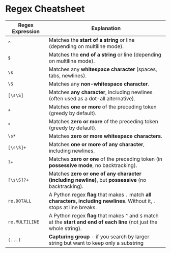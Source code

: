 # Regex Cheatsheet

| Regex Expression | Explanation |
|------------------|-------------|
| `^`              | Matches the **start of a string** or line (depending on multiline mode). |
| `$`              | Matches the **end of a string** or line (depending on multiline mode). |
| `\s`             | Matches any **whitespace character** (spaces, tabs, newlines). |
| `\S`             | Matches any **non-whitespace character**. |
| `[\s\S]`         | Matches **any character**, including newlines (often used as a dot-all alternative). |
| `+`              | Matches **one or more** of the preceding token (greedy by default). |
| `*`              | Matches **zero or more** of the preceding token (greedy by default). |
| `\s*`            | Matches **zero or more whitespace characters**. |
| `[\s\S]+`        | Matches **one or more of any character**, including newlines. |
| `?+`             | Matches **zero or one** of the preceding token (in **possessive mode**, no backtracking). |
| `[\s\S]?+`       | Matches **zero or one of any character (including newline)**, but **possessive** (no backtracking). |
| `re.DOTALL`      | A Python regex **flag** that makes `.` match **all characters, including newlines**. Without it, `.` stops at line breaks. |
| `re.MULTILINE`   | A Python regex **flag** that makes `^` and `$` match at the **start and end of each line** (not just the whole string). |
| `(...)`          | **Capturing group** - if you search by larger string but want to keep only a substring |
